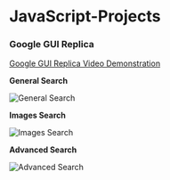 # JavaScript-Projects
### Google GUI Replica ###
[Google GUI Replica Video Demonstration](https://youtu.be/ZfzvH0IIWos)
<br>
<sapce>
<space>
  
**General Search** 
<space>
  
![General Search](https://user-images.githubusercontent.com/48498666/157908060-0a7fa00a-9cf4-4ecb-b9ef-11487760f6a3.png) 
  
  
<space>
<space>

**Images Search**
<space>
  
![Images Search](https://user-images.githubusercontent.com/48498666/157908102-9125be2b-011d-454c-8447-1aa2055e9233.png) 
  
  
<space>
<space>
  
**Advanced Search**
<space>
  
![Advanced Search](https://user-images.githubusercontent.com/48498666/157908122-b2b590b1-21b7-40b0-8948-b2d97075ec90.png)
